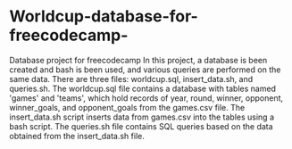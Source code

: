 # Worldcup-database-for-freecodecamp-
Database project for freecodecamp 
In this project, a database is been created and bash is been used, and various queries are performed on the same data.
There are three files: worldcup.sql, insert_data.sh, and queries.sh. The worldcup.sql file contains a database with tables named 'games' and 'teams', which hold records of year, round, winner, opponent, winner_goals, and opponent_goals from the games.csv file. The insert_data.sh script inserts data from games.csv into the tables using a bash script. The queries.sh file contains SQL queries based on the data obtained from the insert_data.sh file.
